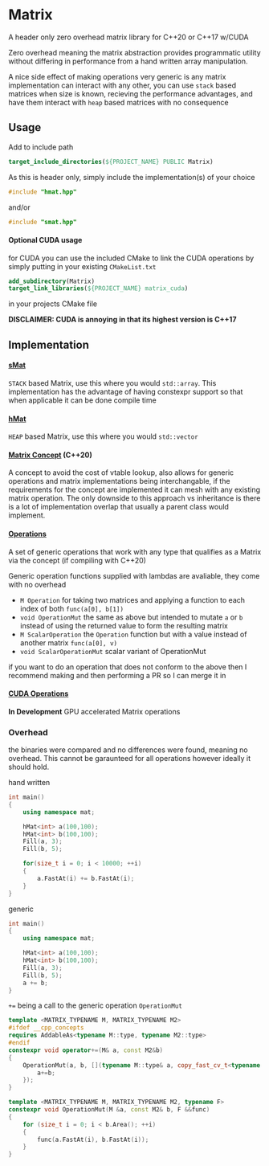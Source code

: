 # Matrix 
A header only zero overhead matrix library for C++20 or C++17 w/CUDA 

Zero overhead meaning the matrix abstraction provides programmatic utility without differing in performance from a hand written array manipulation.

A nice side effect of making operations very generic is any matrix implementation can interact with any other, you can use `stack` based matrices when size is known, recieving the performance advantages, and have them interact with `heap` based matrices with no consequence

## Usage

Add to include path
```cmake
target_include_directories(${PROJECT_NAME} PUBLIC Matrix)
```
As this is header only, simply include the implementation(s) of your choice
```cpp
#include "hmat.hpp"
```
and/or
```cpp
#include "smat.hpp"
```

#### Optional CUDA usage
for CUDA you can use the included CMake to link the CUDA operations by simply putting in your existing `CMakeList.txt`
```cmake
add_subdirectory(Matrix)
target_link_libraries(${PROJECT_NAME} matrix_cuda)
```
in your projects CMake file

**DISCLAIMER: CUDA is annoying in that its highest version is C++17**

## Implementation 

#### [sMat](smat.hpp)
`STACK` based Matrix, use this where you would `std::array`. This implementation has the advantage of having constexpr support so that when applicable it can be done compile time

#### [hMat](hmat.hpp)
`HEAP` based Matrix, use this where you would `std::vector`

#### [Matrix Concept](cmat.hpp) (C++20)
A concept to avoid the cost of vtable lookup, also allows for generic operations and matrix implementations being interchangable, if the requirements for the concept are implemented it can mesh with any existing matrix operation. The only downside to this approach vs inheritance is there is a lot of implementation overlap that usually a parent class would implement.

#### [Operations](operations/std)
A set of generic operations that work with any type that qualifies as a Matrix via the concept (if compiling with C++20)

Generic operation functions supplied with lambdas are avaliable, they come with no overhead
* `M Operation` for taking two matrices and applying a function to each index of both `func(a[0], b[1])`
* `void OperationMut` the same as above but intended to mutate `a` or `b` instead of using the returned value to form the resulting matrix
* `M ScalarOperation` the `Operation` function but with a value instead of another matrix `func(a[0], v)`
* `void ScalarOperationMut` scalar variant of OperationMut

if you want to do an operation that does not conform to the above then I recommend making and then performing a PR so I can merge it in

#### [CUDA Operations](operations/cuda)
**In Development**
GPU accelerated Matrix operations

### Overhead
the binaries were compared and no differences were found, meaning no overhead. This cannot be garaunteed for all operations however ideally it should hold.

hand written
```cpp
int main()
{
    using namespace mat;

    hMat<int> a(100,100);
    hMat<int> b(100,100);
    Fill(a, 3);
    Fill(b, 5);

    for(size_t i = 0; i < 10000; ++i)
    {
        a.FastAt(i) += b.FastAt(i);
    }
}
```
generic
```cpp
int main()
{
    using namespace mat;

    hMat<int> a(100,100);
    hMat<int> b(100,100);
    Fill(a, 3);
    Fill(b, 5);
    a += b;
}
```
`+=` being a call to the generic operation `OperationMut`
```cpp
template <MATRIX_TYPENAME M, MATRIX_TYPENAME M2>
#ifdef __cpp_concepts 
requires AddableAs<typename M::type, typename M2::type>
#endif
constexpr void operator+=(M& a, const M2&b) 
{ 
    OperationMut(a, b, [](typename M::type& a, copy_fast_cv_t<typename M::type> b){ 
        a+=b; 
    }); 
}
```
```cpp
template <MATRIX_TYPENAME M, MATRIX_TYPENAME M2, typename F>
constexpr void OperationMut(M &a, const M2& b, F &&func)
{
    for (size_t i = 0; i < b.Area(); ++i)
    {
        func(a.FastAt(i), b.FastAt(i));
    }
}
```
